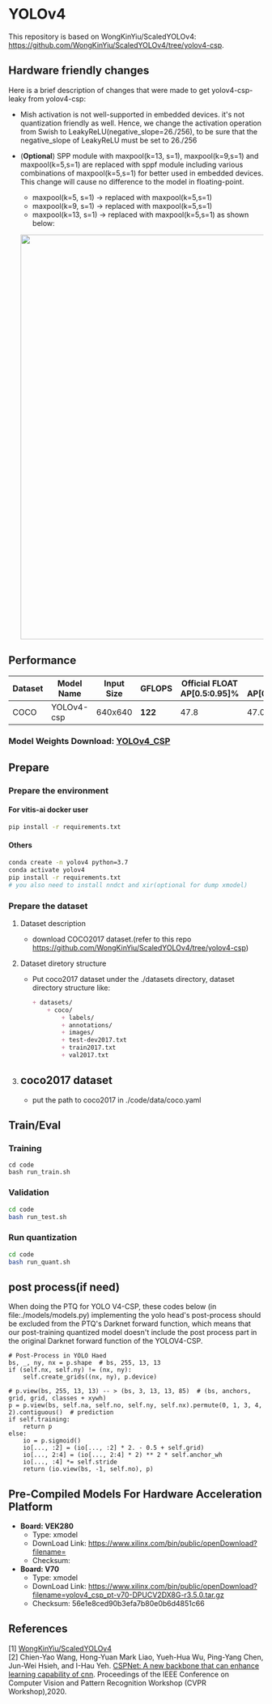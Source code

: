 # YOLOv4
This repository is based on WongKinYiu/ScaledYOLOv4: https://github.com/WongKinYiu/ScaledYOLOv4/tree/yolov4-csp. 

##  Hardware friendly changes
Here is a brief description of changes that were made to get yolov4-csp-leaky from yolov4-csp:

- Mish activation is not well-supported in embedded devices. it's not quantization friendly as well. Hence, we change the activation operation from Swish to LeakyReLU(negative_slope=26./256), to be sure that the negative_slope of LeakyReLU must be set to 26./256

- (**Optional**) SPP module with maxpool(k=13, s=1), maxpool(k=9,s=1) and maxpool(k=5,s=1) are replaced with sppf module including various combinations of maxpool(k=5,s=1) for better used in embedded devices. This change will cause no difference to the model in floating-point.

  - maxpool(k=5, s=1) -> replaced with maxpool(k=5,s=1)
  - maxpool(k=9, s=1) -> replaced with maxpool(k=5,s=1)
  - maxpool(k=13, s=1) -> replaced with maxpool(k=5,s=1) as shown below:
  <p align="left"><img width="800" src="./image2022-10-26_14-39-45.png"></p>


## Performance

|Dataset |Model Name                      |Input Size |GFLOPS    |Official FLOAT AP[0.5:0.95]%|FLOAT AP[0.5:0.95]%|Quant AP[0.5:0.95]%|
|--------|------------------------------- |-----------|----------|----------------------------|-------------------|-------------------|
|COCO    |YOLOv4-csp                      |640x640    |**122**   |47.8                        |   47.0            | 46.3              |


### Model Weights Download: [YOLOv4_CSP](https://www.xilinx.com/bin/public/openDownload?filename=pt_yolov4csp_3.5.zip)


## Prepare

### Prepare the environment

#### For vitis-ai docker user
```bash
pip install -r requirements.txt
```

#### Others
```bash
conda create -n yolov4 python=3.7
conda activate yolov4
pip install -r requirements.txt
# you also need to install nndct and xir(optional for dump xmodel)
```

### Prepare the dataset

1. Dataset description

    - download COCO2017 dataset.(refer to this repo https://github.com/WongKinYiu/ScaledYOLOv4/tree/yolov4-csp)

2. Dataset diretory structure
    - Put coco2017 dataset under the ./datasets directory, dataset directory structure like:
        ```markdown
        + datasets/
            + coco/
                + labels/
                + annotations/
                + images/
                + test-dev2017.txt 
                + train2017.txt
                + val2017.txt
        ```

3. ## coco2017 dataset
    - put the path to coco2017 in ./code/data/coco.yaml

## Train/Eval

### Training 
```
cd code
bash run_train.sh
```

### Validation
```bash
cd code
bash run_test.sh
```

### Run quantization
```bash
cd code
bash run_quant.sh
```

## post process(if need)
When doing the PTQ for YOLO V4-CSP, these codes below (in file:./models/models.py) implementing the yolo head's post-process should be excluded from the PTQ's Darknet forward function, which means that our post-training quantized model doesn't include the post process part in the original Darknet forward function of the YOLOV4-CSP.
```
# Post-Process in YOLO Haed
bs, _, ny, nx = p.shape  # bs, 255, 13, 13
if (self.nx, self.ny) != (nx, ny):
    self.create_grids((nx, ny), p.device)
 
# p.view(bs, 255, 13, 13) -- > (bs, 3, 13, 13, 85)  # (bs, anchors, grid, grid, classes + xywh)
p = p.view(bs, self.na, self.no, self.ny, self.nx).permute(0, 1, 3, 4, 2).contiguous()  # prediction
if self.training:
    return p
else:
    io = p.sigmoid()
    io[..., :2] = (io[..., :2] * 2. - 0.5 + self.grid)
    io[..., 2:4] = (io[..., 2:4] * 2) ** 2 * self.anchor_wh
    io[..., :4] *= self.stride
    return (io.view(bs, -1, self.no), p)
```

## **Pre-Compiled Models For Hardware Acceleration Platform**

- **Board: VEK280**
  - Type: xmodel
  - DownLoad Link: https://www.xilinx.com/bin/public/openDownload?filename=
  - Checksum: 
- **Board: V70**
  - Type: xmodel
  - DownLoad Link: https://www.xilinx.com/bin/public/openDownload?filename=yolov4_csp_pt-v70-DPUCV2DX8G-r3.5.0.tar.gz
  - Checksum: 56e1e8ced90b3efa7b80e0b6d4851c66

## **References**

[1] [WongKinYiu/ScaledYOLOv4](https://github.com/WongKinYiu/ScaledYOLOv4/tree/yolov4-csp) <br>
[2] Chien-Yao Wang, Hong-Yuan Mark Liao, Yueh-Hua Wu, Ping-Yang Chen, Jun-Wei Hsieh, and I-Hau Yeh. [CSPNet: A new backbone that can enhance learning capability of
cnn](https://arxiv.org/abs/1911.11929). Proceedings of the IEEE Conference on Computer Vision and Pattern Recognition Workshop (CVPR Workshop),2020. <br>
